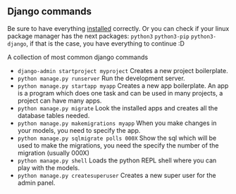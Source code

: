 ## Django commands

Be sure to have everything [installed](https://docs.djangoproject.com/en/3.1/intro/install/) correctly.
Or you can check if your linux package manager has the next packages: `python3` `python3-pip` `python3-django`, if that is the case, you have everything to continue :D

A collection of most common django commands

- `django-admin startproject myproject` Creates a new project boilerplate.
- `python manage.py runserver` Run the development server.
- `python manage.py startapp myapp` Creates a new app boilerplate. An app is a program which does one task and can be used in many projects, a project can have many apps.
- `python manage.py migrate` Look the installed apps and creates all the database tables needed.
- `python manage.py makemigrations myapp` When you make changes in your models, you need to specify the app.
- `python manage.py sqlmigrate polls 000X` Show the sql which will be used to make the migrations, you need the specify the number of the migration (usually 000X)
- `python manage.py shell` Loads the python REPL shell where you can play with the models.
- `python manage.py createsuperuser` Creates a new super user for the admin panel.

